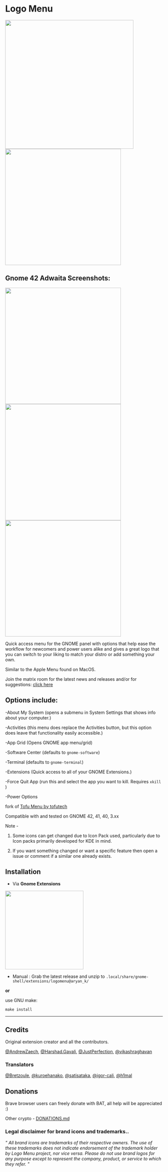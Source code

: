 # Logo Menu


<img src="https://github.com/Aryan20/Logomenu/blob/main/screenshot2.png" width=410>

<img src="https://github.com/Aryan20/Logomenu/blob/main/screenshot1.png" width=370>

<br>

## Gnome 42 Adwaita Screenshots: 

<img src="https://github.com/Aryan20/Logomenu/blob/main/screenshot_42_1.png" width=370>
<img src="https://github.com/Aryan20/Logomenu/blob/main/screenshot_42_2.png" width=370>
<img src="https://github.com/Aryan20/Logomenu/blob/main/screenshot_42_3.png" width=370>

Quick access menu for the GNOME panel with options that help ease the workflow for newcomers and power users alike and gives a great logo that you can switch to your liking to match your distro or add something your own.

Similar to the Apple Menu found on MacOS.

Join the matrix room for the latest news and releases and/or for suggestions: [click here](https://matrix.to/#/#logo-menu:matrix.org)


## Options include:

-About My System (opens a submenu in System Settings that shows info about your computer.)


-Activities (this menu does replace the Activities button, but this option does leave that functionality easily accessible.)

-App Grid (Opens GNOME app menu/grid)

-Software Center (defaults to `gnome-software`)

-Terminal (defaults to `gnome-terminal`)

-Extensions (Quick access to all of your GNOME Extensions.)

-Force Quit App (run this and select the app you want to kill. Requires `xkill` )

-Power Options

fork of [Tofu Menu by tofutech](https://github.com/tofutech/tofumenu)

Compatible with and tested on GNOME 42, 41, 40, 3.xx

Note - 
1) Some icons can get changed due to Icon Pack used, particularly due to Icon packs primarily developed for KDE in mind.

2) If you want something changed or want a specific feature then open a issue or comment if a similar one already exists.


## Installation

*  Via **Gnome Extensions**
 
[<img src="https://user-images.githubusercontent.com/34372791/156869424-2d2e7519-726c-45e6-88e0-91266e92b7f2.png" width=250>](https://extensions.gnome.org/extension/4451/logo-menu/)


* Manual : Grab the latest release and unzip to `.local/share/gnome-shell/extensions/logomenu@aryan_k/`

**or**

use GNU make:

    make install


***

## Credits
Original extension creator and all the contributors.

[@AndrewZaech](https://github.com/AndrewZaech), [@Harshad.Gavali](https://gitlab.com/harshadgavali), [@JustPerfection](https://gitlab.com/justperfection.channel), [@vikashraghavan](https://github.com/vikashraghavan)

### Translators
[@Bretzoule](https://github.com/Bretzoule), [@kuroehanako](https://github.com/kuroehanako), [@satisataka](https://github.com/satisataka), [@igor-cali](https://github.com/igor-cali), [@h1mal](https://github.com/h1mal)

## Donations
Brave browser users can freely donate with BAT, all help will be appreciated :)

Other crypto - [DONATIONS.md](https://github.com/Aryan20/Logomenu/blob/main/DONATIONS.md)

### Legal disclaimer for brand icons and trademarks..


*" All brand icons are trademarks of their respective owners. The use of these trademarks does not indicate endorsement of the trademark holder by Logo Menu project, nor vice versa. Please do not use brand logos for any purpose except to represent the company, product, or service to which they refer. "*
